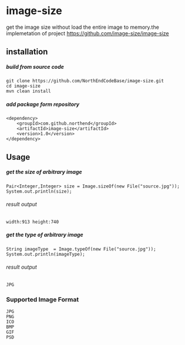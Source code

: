 # image-size
get the image size without load the entire image to memory.the implemetation of project https://github.com/image-size/image-size

## installation
##### build from source code
```
git clone https://github.com/NorthEndCodeBase/image-size.git
cd image-size
mvn clean install
```
##### add package form repository
```
<dependency>
    <groupId>com.github.northend</groupId>
    <artifactId>image-size</artifactId>
    <version>1.0</version>
</dependency>
```
## Usage
##### get the size of arbitrary image
```
Pair<Integer,Integer> size = Image.sizeOf(new File("source.jpg"));
System.out.println(size);
```
###### result output
```$xslt
width:913 height:740
```
##### get the type of arbitrary image
```$xslt
String imageType  = Image.typeOf(new File("source.jpg"));
System.out.println(imageType);
```
###### result output
```$xslt
JPG
```
### Supported Image Format
```$xslt
JPG
PNG
ICO
BMP
GIF
PSD
```
